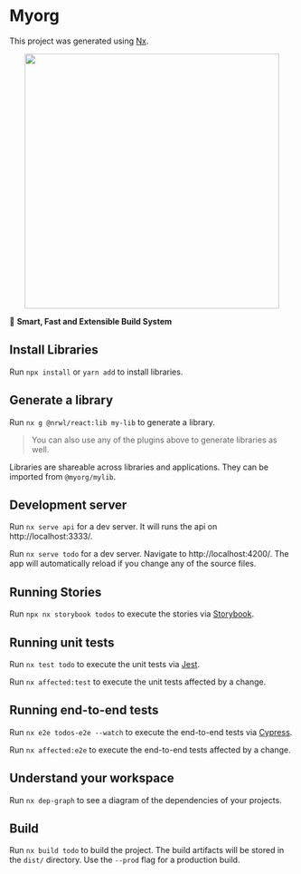

# Myorg

This project was generated using [Nx](https://nx.dev).

<p style="text-align: center;"><img src="https://raw.githubusercontent.com/nrwl/nx/master/images/nx-logo.png" width="450"></p>

🔎 **Smart, Fast and Extensible Build System**


## Install Libraries

Run `npx install` or `yarn add` to install libraries.

## Generate a library

Run `nx g @nrwl/react:lib my-lib` to generate a library.

> You can also use any of the plugins above to generate libraries as well.

Libraries are shareable across libraries and applications. They can be imported from `@myorg/mylib`.

## Development server

Run `nx serve api` for a dev server. It will runs the api on http://localhost:3333/.

Run `nx serve todo` for a dev server. Navigate to http://localhost:4200/. The app will automatically reload if you change any of the source files.

## Running Stories

Run `npx nx storybook todos` to execute the stories via [Storybook](https://storybook.js.org/).

## Running unit tests

Run `nx test todo` to execute the unit tests via [Jest](https://jestjs.io).

Run `nx affected:test` to execute the unit tests affected by a change.

## Running end-to-end tests

Run `nx e2e todos-e2e --watch` to execute the end-to-end tests via [Cypress](https://www.cypress.io).

Run `nx affected:e2e` to execute the end-to-end tests affected by a change.

## Understand your workspace

Run `nx dep-graph` to see a diagram of the dependencies of your projects.

## Build

Run `nx build todo` to build the project. The build artifacts will be stored in the `dist/` directory. Use the `--prod` flag for a production build.



